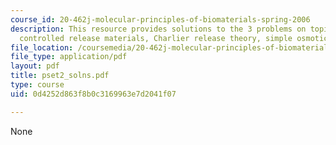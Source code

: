 ```yaml
---
course_id: 20-462j-molecular-principles-of-biomaterials-spring-2006
description: This resource provides solutions to the 3 problems on topics such as
  controlled release materials, Charlier release theory, simple osmotic pump.
file_location: /coursemedia/20-462j-molecular-principles-of-biomaterials-spring-2006/0d4252d863f8b0c3169963e7d2041f07_pset2_solns.pdf
file_type: application/pdf
layout: pdf
title: pset2_solns.pdf
type: course
uid: 0d4252d863f8b0c3169963e7d2041f07

---
```

None